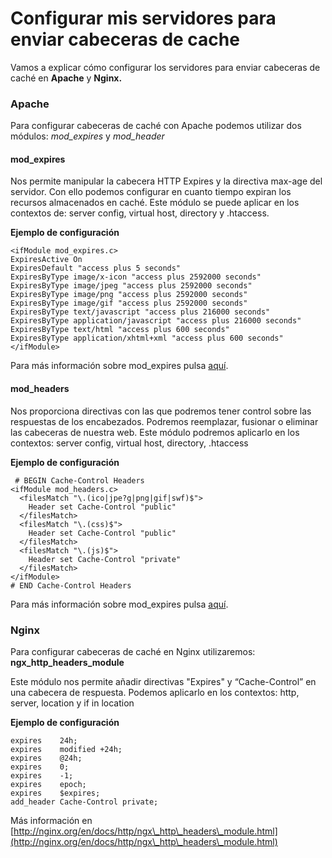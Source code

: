 # Configurar mis servidores para enviar cabeceras de cache

Vamos a explicar cómo configurar los servidores para enviar cabeceras de caché en **Apache** y **Nginx.**

### Apache

Para configurar cabeceras de caché con Apache podemos utilizar dos módulos: _mod\_expires_ y _mod\_header_

#### mod\_expires

Nos permite manipular la cabecera HTTP Expires y la directiva max-age del servidor. Con ello podemos configurar en cuanto tiempo expiran los recursos almacenados en caché. Este módulo se puede aplicar en los contextos de: server config, virtual host, directory y .htaccess.

**Ejemplo de configuración**

```
<ifModule mod_expires.c>
ExpiresActive On
ExpiresDefault "access plus 5 seconds" 
ExpiresByType image/x-icon "access plus 2592000 seconds" 
ExpiresByType image/jpeg "access plus 2592000 seconds" 
ExpiresByType image/png "access plus 2592000 seconds" 
ExpiresByType image/gif "access plus 2592000 seconds" 
ExpiresByType text/javascript "access plus 216000 seconds" 
ExpiresByType application/javascript "access plus 216000 seconds" 
ExpiresByType text/html "access plus 600 seconds" 
ExpiresByType application/xhtml+xml "access plus 600 seconds" 
</ifModule>
```

Para más información sobre mod\_expires pulsa [aquí](https://httpd.apache.org/docs/2.4/mod/mod\_expires.html).

#### mod\_headers

Nos proporciona directivas con las que podremos tener control sobre las respuestas de los encabezados. Podremos reemplazar, fusionar o eliminar las cabeceras de nuestra web. Este módulo podremos aplicarlo en los contextos: server config, virtual host, directory, .htaccess

**Ejemplo de configuración**

```
 # BEGIN Cache-Control Headers
<ifModule mod_headers.c>
  <filesMatch "\.(ico|jpe?g|png|gif|swf)$">
    Header set Cache-Control "public" 
  </filesMatch>
  <filesMatch "\.(css)$">
    Header set Cache-Control "public" 
  </filesMatch>
  <filesMatch "\.(js)$">
    Header set Cache-Control "private" 
  </filesMatch>
</ifModule>
# END Cache-Control Headers
```

Para más información sobre mod\_expires pulsa [aquí](http://httpd.apache.org/docs/2.2/mod/mod\_headers.html).

### Nginx

Para configurar cabeceras de caché en Nginx utilizaremos: **ngx\_http\_headers\_module**

Este módulo nos permite añadir directivas "Expires" y “Cache-Control” en una cabecera de respuesta. Podemos aplicarlo en los contextos: http, server, location y if in location

**Ejemplo de configuración**

```
expires    24h;
expires    modified +24h;
expires    @24h;
expires    0;
expires    -1;
expires    epoch;
expires    $expires;
add_header Cache-Control private;
```

Más información en [http://nginx.org/en/docs/http/ngx\_http\_headers\_module.html](http://nginx.org/en/docs/http/ngx\_http\_headers\_module.html)
